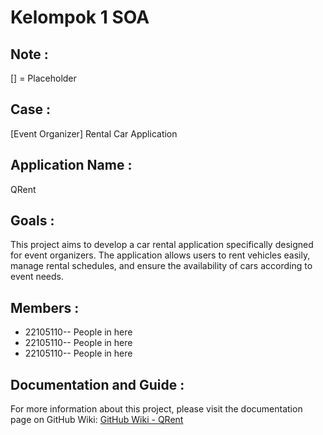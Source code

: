 # Kelompok 1 SOA
## Note : 
[] = Placeholder

## Case :
[Event Organizer] Rental Car Application

## Application Name :
QRent

## Goals :
This project aims to develop a car rental application specifically designed for event organizers. The application allows users to rent vehicles easily, manage rental schedules, and ensure the availability of cars according to event needs.

## Members : 
- 22105110-- People in here
- 22105110-- People in here
- 22105110-- People in here

## Documentation and Guide : 
For more information about this project, please visit the documentation page on GitHub Wiki:
[GitHub Wiki - QRent](https://github.com/d1azdn/Kelompok-1-SOA/wiki)
